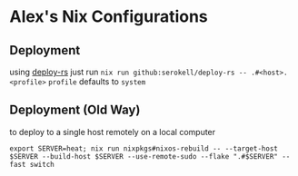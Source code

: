 # Alex's Nix Configurations

## Deployment

using [deploy-rs](https://github.com/serokell/deploy-rs) just run
`nix run github:serokell/deploy-rs -- .#<host>.<profile>` `profile` defaults to `system`

## Deployment (Old Way)

to deploy to a single host remotely on a local computer

`export SERVER=heat; nix run nixpkgs#nixos-rebuild -- --target-host $SERVER --build-host $SERVER --use-remote-sudo --flake ".#$SERVER" --fast switch`
